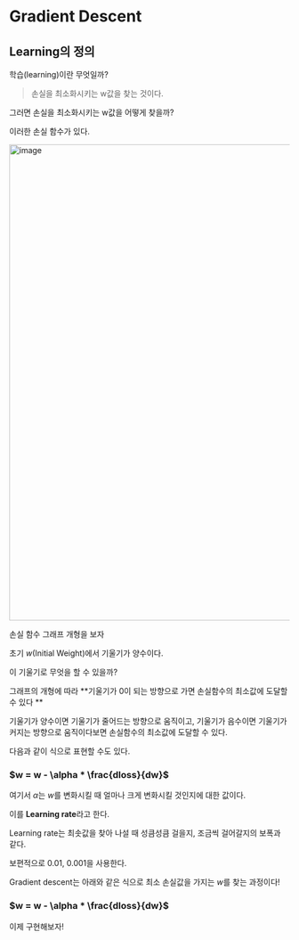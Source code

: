 # Gradient Descent

## Learning의 정의

학습(learning)이란 무엇일까?

> 손실을 최소화시키는 w값을 찾는 것이다.

그러면 손실을 최소화시키는 w값을 어떻게 찾을까?

이러한 손실 함수가 있다.

<img width="855" alt="image" src="https://github.com/jaewoogwak/pytorch-zero-to-all/assets/62415600/a4e0c6b2-eb7b-4a7c-a8fd-8c3a66f3b3ce">

손실 함수 그래프 개형을 보자

초기 $w$(Initial Weight)에서 기울기가 양수이다.

이 기울기로 무엇을 할 수 있을까?

그래프의 개형에 따라 **기울기가 0이 되는 방향으로 가면 손실함수의 최소값에 도달할 수 있다 **

기울기가 양수이면 기울기가 줄어드는 방향으로 움직이고, 기울기가 음수이면 기울기가 커지는 방향으로 움직이다보면 손실함수의 최소값에 도달할 수 있다.

다음과 같이 식으로 표현할 수도 있다.

### $w = w - \alpha * \frac{dloss}{dw}$

여기서 $\alpha$는 $w$를 변화시킬 때 얼마나 크게 변화시킬 것인지에 대한 값이다.

이를 **Learning rate**라고 한다.

Learning rate는 최솟값을 찾아 나설 때 성큼성큼 걸을지, 조금씩 걸어갈지의 보폭과 같다.

보편적으로 0.01, 0.001을 사용한다.

Gradient descent는 아래와 같은 식으로 최소 손실값을 가지는 $w$를 찾는 과정이다!

### $w = w - \alpha * \frac{dloss}{dw}$

이제 구현해보자!
